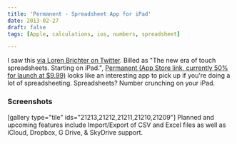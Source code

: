 ```yaml
---
title: 'Permanent - Spreadsheet App for iPad'
date: 2013-02-27
draft: false
tags: [Apple, calculations, ios, numbers, spreadsheet]

---
```


I saw this [via Loren Brichter on Twitter](https://twitter.com/lorenb/status/306837063192412160). Billed as "The new era of touch spreadsheets. Starting on iPad.", [Permanent (App Store link, currently 50% for launch at $9.99)](http://target.georiot.com/Proxy.ashx?tsid=528&GR_URL=https%253A%252F%252Fitunes.apple.com%252Fus%252Fapp%252Fpermanent-new-spreadsheet%252Fid602402480%253Fmt%253D8%2526uo%253D4%2526partnerId%253D30) looks like an interesting app to pick up if you're doing a lot of spreadsheeting. Spreadsheets? Number crunching on your iPad.

### Screenshots

\[gallery type="tile" ids="21213,21212,21211,21210,21209"\] Planned and upcoming features include Import/Export of CSV and Excel files as well as iCloud, Dropbox, G Drive, & SkyDrive support.[](http://target.georiot.com/Proxy.ashx?tsid=528&GR_URL=https%253A%252F%252Fitunes.apple.com%252Fus%252Fapp%252Fpermanent-new-spreadsheet%252Fid602402480%253Fmt%253D8%2526uo%253D4%2526partnerId%253D30)
